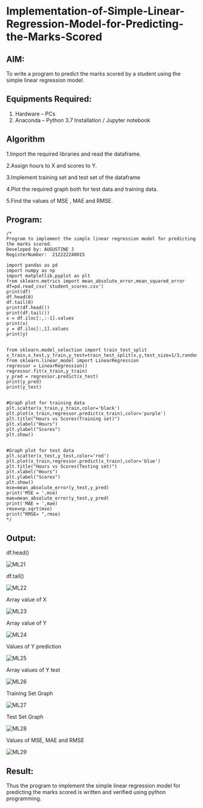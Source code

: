 # Implementation-of-Simple-Linear-Regression-Model-for-Predicting-the-Marks-Scored

## AIM:
To write a program to predict the marks scored by a student using the simple linear regression model.

## Equipments Required:
1. Hardware – PCs
2. Anaconda – Python 3.7 Installation / Jupyter notebook

## Algorithm
1.Import the required libraries and read the dataframe.

2.Assign hours to X and scores to Y.

3.Implement training set and test set of the dataframe

4.Plot the required graph both for test data and training data.

5.Find the values of MSE , MAE and RMSE.

## Program:
```
/*
Program to implement the simple linear regression model for predicting the marks scored.
Developed by: AUGUSTINE J
RegisterNumber:  212222240015

import pandas as pd
import numpy as np
import matplotlib.pyplot as plt
from sklearn.metrics import mean_absolute_error,mean_squared_error
df=pd.read_csv('student_scores.csv')
print(df)
df.head(0)
df.tail(0)
print(df.head())
print(df.tail())
x = df.iloc[:,:-1].values
print(x)
y = df.iloc[:,1].values
print(y)


from sklearn.model_selection import train_test_split
x_train,x_test,y_train,y_test=train_test_split(x,y,test_size=1/3,random_state=0)
from sklearn.linear_model import LinearRegression
regressor = LinearRegression()
regressor.fit(x_train,y_train)
y_pred = regressor.predict(x_test)
print(y_pred)
print(y_test)


#Graph plot for training data
plt.scatter(x_train,y_train,color='black')
plt.plot(x_train,regressor.predict(x_train),color='purple')
plt.title("Hours vs Scores(Training set)")
plt.xlabel("Hours")
plt.ylabel("Scores")
plt.show()


#Graph plot for test data
plt.scatter(x_test,y_test,color='red')
plt.plot(x_train,regressor.predict(x_train),color='blue')
plt.title("Hours vs Scores(Testing set)")
plt.xlabel("Hours")
plt.ylabel("Scores")
plt.show()
mse=mean_absolute_error(y_test,y_pred)
print('MSE = ',mse)
mae=mean_absolute_error(y_test,y_pred)
print('MAE = ',mae)
rmse=np.sqrt(mse)
print("RMSE= ",rmse)
*/
```
## Output:

df.head()

![ML21](https://github.com/Augustine0306/Implementation-of-Simple-Linear-Regression-Model-for-Predicting-the-Marks-Scored/assets/119404460/986bc3dc-933b-44de-b395-6b6fdabc1d85)

df.tail()

![ML22](https://github.com/Augustine0306/Implementation-of-Simple-Linear-Regression-Model-for-Predicting-the-Marks-Scored/assets/119404460/50d78701-bb39-4192-8f5e-62030b4b311d)

Array value of X

![ML23](https://github.com/Augustine0306/Implementation-of-Simple-Linear-Regression-Model-for-Predicting-the-Marks-Scored/assets/119404460/28e8da05-2fa7-48e9-a5be-1cbd76c65c0e)

Array value of Y

![ML24](https://github.com/Augustine0306/Implementation-of-Simple-Linear-Regression-Model-for-Predicting-the-Marks-Scored/assets/119404460/85a72245-69dd-4cec-8318-6e9b9dbcad68)

Values of Y prediction

![ML25](https://github.com/Augustine0306/Implementation-of-Simple-Linear-Regression-Model-for-Predicting-the-Marks-Scored/assets/119404460/5e9d4d92-0e3c-45f0-ba7d-cdbd34522dcc)

Array values of Y test

![ML26](https://github.com/Augustine0306/Implementation-of-Simple-Linear-Regression-Model-for-Predicting-the-Marks-Scored/assets/119404460/b97748d7-0d30-4dc3-906c-73fb1543f474)

Training Set Graph

![ML27](https://github.com/Augustine0306/Implementation-of-Simple-Linear-Regression-Model-for-Predicting-the-Marks-Scored/assets/119404460/b0902126-84c1-4a44-a3ba-a1058327ae0a)

Test Set Graph

![ML28](https://github.com/Augustine0306/Implementation-of-Simple-Linear-Regression-Model-for-Predicting-the-Marks-Scored/assets/119404460/e8fb8366-048e-4537-bc82-73589187b9a0)

Values of MSE, MAE and RMSE

![ML29](https://github.com/Augustine0306/Implementation-of-Simple-Linear-Regression-Model-for-Predicting-the-Marks-Scored/assets/119404460/66d3990d-da8d-4f93-88f5-49f9f735a6c7)


## Result:
Thus the program to implement the simple linear regression model for predicting the marks scored is written and verified using python programming.
